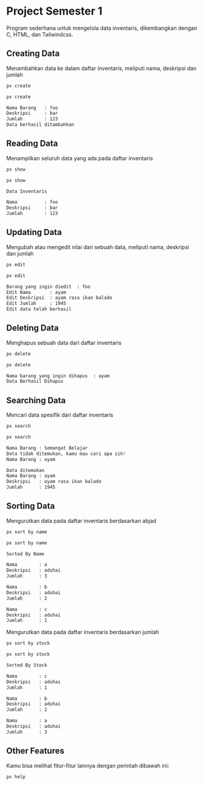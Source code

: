 # Project Semester 1

Program sederhana untuk mengelola data inventaris, dikembangkan dengan C, HTML, dan Tailwindcss.

## Creating Data

Menambahkan data ke dalam daftar inventaris, meliputi nama, deskripsi dan jumlah

```bash
px create
```

```bash
px create

Nama Barang   : foo
Deskripsi     : bar
Jumlah        : 123
Data berhasil ditambahkan
```

## Reading Data

Menampilkan seluruh data yang ada pada daftar inventaris

```bash
px show
```

```bash
px show

Data Inventaris

Nama          : foo
Deskripsi     : bar
Jumlah        : 123
```

## Updating Data

Mengubah atau mengedit nilai dari sebuah data, meliputi nama, deskripsi dan jumlah 

```bash
px edit
```

```bash
px edit

Barang yang ingin diedit  : foo
Edit Nama       : ayam
Edit Deskripsi  : ayam rasa ikan balado
Edit Jumlah     : 1945
Edit data telah berhasil
```

## Deleting Data

Menghapus sebuah data dari daftar inventaris

```bash
px delete
```

```bash
px delete

Nama barang yang ingin dihapus  : ayam
Data Berhasil Dihapus
```

## Searching Data

Mencari data spesifik dari daftar inventaris

```bash
px search
```

```bash
px search

Nama Barang : Semangat Belajar
Data tidak ditemukan, kamu mau cari apa sih?
Nama Barang : ayam

Data ditemukan
Nama Barang : ayam
Deskripsi   : ayam rasa ikan balado
Jumlah      : 1945
```

## Sorting Data

Mengurutkan data pada daftar inventaris berdasarkan abjad

```bash
px sort by name
```

```bash
px sort by name

Sorted By Name

Nama        : a
Deskripsi   : aduhai
Jumlah      : 3

Nama        : b
Deskripsi   : aduhai
Jumlah      : 2

Nama        : c
Deskripsi   : aduhai
Jumlah      : 1
```

Mengurutkan data pada daftar inventaris berdasarkan jumlah 

```bash
px sort by stock
```

```bash
px sort by stock

Sorted By Stock

Nama        : c
Deskripsi   : aduhai
Jumlah      : 1

Nama        : b
Deskripsi   : aduhai
Jumlah      : 2

Nama        : a
Deskripsi   : aduhai
Jumlah      : 3
```

## Other Features

Kamu bisa melihat fitur-fitur lainnya dengan perintah dibawah ini:

```bash
px help
```